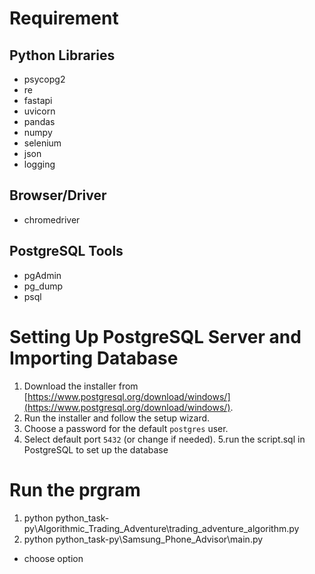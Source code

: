 # Requirement
## Python Libraries
- psycopg2
- re
- fastapi
- uvicorn
- pandas
- numpy
- selenium
- json
- logging

## Browser/Driver
- chromedriver

## PostgreSQL Tools
- pgAdmin
- pg_dump
- psql


# Setting Up PostgreSQL Server and Importing Database

1. Download the installer from [https://www.postgresql.org/download/windows/](https://www.postgresql.org/download/windows/).
2. Run the installer and follow the setup wizard.
3. Choose a password for the default `postgres` user.
4. Select default port `5432` (or change if needed).
5.run the script.sql in PostgreSQL to set up the database

# Run the prgram
1. python python_task-py\Algorithmic_Trading_Adventure\trading_adventure_algorithm.py
2. python python_task-py\Samsung_Phone_Advisor\main.py
 - choose option
